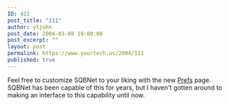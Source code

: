 ```yaml
---
ID: 422
post_title: "111"
author: ytjohn
post_date: 2004-03-08 19:00:00
post_excerpt: ""
layout: post
permalink: https://www.yourtech.us/2004/111
published: true
---
```

Feel free to customize SQBNet to your liking with the new <a href="/prefs.php">Prefs</a> page.  SQBNet has been capable of this for years, but I haven't gotten around to making an interface to this capability until now.